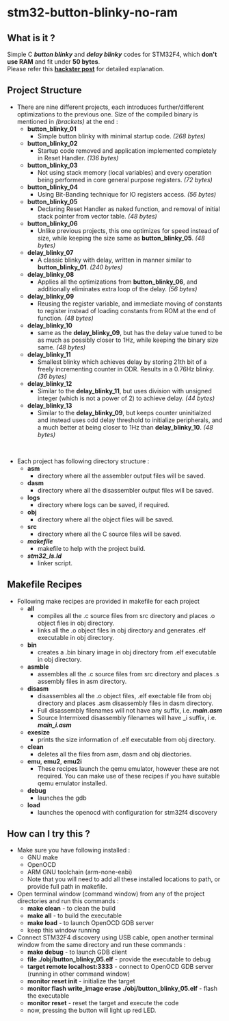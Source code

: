 # stm32-button-blinky-no-ram

## What is it ?

Simple C ***button blinky*** and ***delay blinky*** codes for STM32F4, which **don't use RAM** and fit under **50 bytes**.  
Please refer this **[hackster post](https://www.hackster.io/RVLAD/50-bytes-button-blinky-on-stm32f4-which-doesn-t-use-ram-bcdadc)** for detailed explanation.  

## Project Structure

- There are nine different projects, each introduces further/different optimizations to the previous one. Size of the compiled binary is mentioned in *(brackets)* at the end :
    - **button_blinky_01**  
        - Simple button blinky with minimal startup code. *(268 bytes)*
    - **button_blinky_02**  
        - Startup code removed and application implemented completely in Reset Handler. *(136 bytes)*
    - **button_blinky_03**  
        - Not using stack memory (local variables) and every operation being performed in core general purpose registers. *(72 bytes)*
    - **button_blinky_04**  
        - Using Bit-Banding technique for IO registers access. *(56 bytes)*
    - **button_blinky_05**  
        - Declaring Reset Handler as naked function, and removal of initial stack pointer from vector table. *(48 bytes)*
    - **button_blinky_06**  
        - Unlike previous projects, this one optimizes for speed instead of size, while keeping the size same as **button_blinky_05**. *(48 bytes)*
    - **delay_blinky_07**
        - A classic blinky with delay, written in manner similar to **button_blinky_01**. *(240 bytes)*
    - **delay_blinky_08**
        - Applies all the optimizations from **button_blinky_06**, and additionally eliminates extra loop of the delay. *(56 bytes)*
    - **delay_blinky_09**
        - Reusing the register variable, and immediate moving of constants to register instead of loading constants from ROM at the end of function. *(48 bytes)*
    - **delay_blinky_10**
        - same as the **delay_blinky_09**, but has the delay value tuned to be as much as possibly closer to 1Hz, while keeping the binary size same. *(48 bytes)*
    - **delay_blinky_11**
        - Smallest blinky which achieves delay by storing 21th bit of a freely incrementing counter in ODR. Results in a 0.76Hz blinky. *(36 bytes)*
    - **delay_blinky_12**
        - Similar to the **delay_blinky_11**, but uses division with unsigned integer (which is not a power of 2) to achieve delay. *(44 bytes)*
    - **delay_blinky_13**
        - Similar to the **delay_blinky_09**, but keeps counter uninitialzed and instead uses odd delay threshold to initialize peripherals, and a much better at being closer to 1Hz than **delay_blinky_10**. *(48 bytes)*

<br>


- Each project has following directory structure :
    - **asm**
        - directory where all the assembler output files will be saved.
    - **dasm**
        - directory where all the disassembler output files will be saved.
    - **logs**
        - directory where logs can be saved, if required.
    - **obj**
        - directory where all the object files will be saved.
    - **src**
        - directory where all the C source files will be saved.
    - ***makefile***
        - makefile to help with the project build.
    - ***stm32_ls.ld***
        - linker script.


## Makefile Recipes

- Following make recipes are provided in makefile for each project
    - **all**
        - compiles all the .c source files from src directory and places .o object files in obj directory.
        - links all the .o object files in obj directory and generates .elf executable in obj directory.
    - **bin**
        - creates a .bin binary image in obj directory from .elf executable in obj directory.
    - **asmble**
        - assembles all the .c source files from src directory and places .s assembly files in asm directory.
    - **disasm**
        - disassembles all the .o object files, .elf exectable file from obj directory and places .asm disassembly files in dasm directory.
        - Full disassembly filenames will not have any suffix, i.e. ***main.asm***
        - Source Intermixed disassembly filenames will have _i suffix, i.e. ***main_i.asm***
    - **exesize**
        - prints the size information of .elf executable from obj directory.
    - **clean**
        - deletes all the files from asm, dasm and obj diectories.
    - **emu**, **emu2**, **emu2i**
        - These recipes launch the qemu emulator, however these are not required. You can make use of these recipes if you have suitable qemu emulator installed.
    - **debug**
        - launches the gdb
    - **load**
        - launches the openocd with configuration for stm32f4 discovery

## How can I try this ?
- Make sure you have following installed : 
    - GNU make
    - OpenOCD
    - ARM GNU toolchain (arm-none-eabi)
    - Note that you will need to add all these installed locations to path, or provide full path in makefile.
- Open terminal window (command window) from any of the project directories and run this commands : 
    - **make clean** - to clean the build
    - **make all** - to build the executable
    - **make load** - to launch OpenOCD GDB server
    - keep this window running
- Connect STM32F4 discovery using USB cable, open another terminal window from the same directory and run these commands : 
    - **make debug** - to launch GDB client
    - **file ./obj/button_blinky_05.elf** - provide the executable to debug
    - **target remote localhost:3333** - connect to OpenOCD GDB server (running in other command window)
    - **monitor reset init** - initialize the target
    - **monitor flash write_image erase ./obj/button_blinky_05.elf** - flash the executable
    - **monitor reset** - reset the target and execute the code
    - now, pressing the button will light up red LED.

